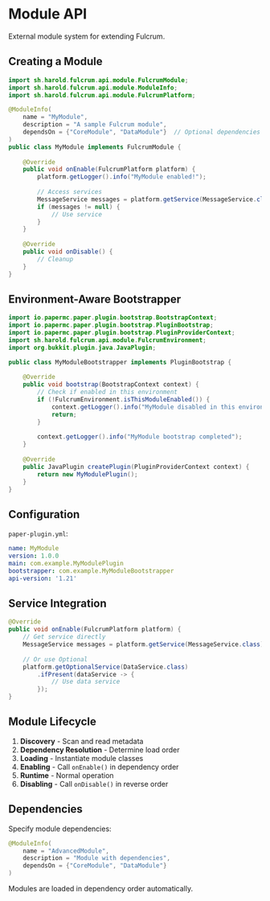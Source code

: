 # Module API

External module system for extending Fulcrum.

## Creating a Module

```java
import sh.harold.fulcrum.api.module.FulcrumModule;
import sh.harold.fulcrum.api.module.ModuleInfo;
import sh.harold.fulcrum.api.module.FulcrumPlatform;

@ModuleInfo(
    name = "MyModule",
    description = "A sample Fulcrum module",
    dependsOn = {"CoreModule", "DataModule"}  // Optional dependencies
)
public class MyModule implements FulcrumModule {
    
    @Override
    public void onEnable(FulcrumPlatform platform) {
        platform.getLogger().info("MyModule enabled!");
        
        // Access services
        MessageService messages = platform.getService(MessageService.class);
        if (messages != null) {
            // Use service
        }
    }
    
    @Override
    public void onDisable() {
        // Cleanup
    }
}
```

## Environment-Aware Bootstrapper

```java
import io.papermc.paper.plugin.bootstrap.BootstrapContext;
import io.papermc.paper.plugin.bootstrap.PluginBootstrap;
import io.papermc.paper.plugin.bootstrap.PluginProviderContext;
import sh.harold.fulcrum.api.module.FulcrumEnvironment;
import org.bukkit.plugin.java.JavaPlugin;

public class MyModuleBootstrapper implements PluginBootstrap {
    
    @Override
    public void bootstrap(BootstrapContext context) {
        // Check if enabled in this environment
        if (!FulcrumEnvironment.isThisModuleEnabled()) {
            context.getLogger().info("MyModule disabled in this environment");
            return;
        }
        
        context.getLogger().info("MyModule bootstrap completed");
    }
    
    @Override
    public JavaPlugin createPlugin(PluginProviderContext context) {
        return new MyModulePlugin();
    }
}
```

## Configuration

`paper-plugin.yml`:
```yaml
name: MyModule
version: 1.0.0
main: com.example.MyModulePlugin
bootstrapper: com.example.MyModuleBootstrapper
api-version: '1.21'
```

## Service Integration

```java
@Override
public void onEnable(FulcrumPlatform platform) {
    // Get service directly
    MessageService messages = platform.getService(MessageService.class);
    
    // Or use Optional
    platform.getOptionalService(DataService.class)
        .ifPresent(dataService -> {
            // Use data service
        });
}
```

## Module Lifecycle

1. **Discovery** - Scan and read metadata
2. **Dependency Resolution** - Determine load order
3. **Loading** - Instantiate module classes
4. **Enabling** - Call `onEnable()` in dependency order
5. **Runtime** - Normal operation
6. **Disabling** - Call `onDisable()` in reverse order

## Dependencies

Specify module dependencies:

```java
@ModuleInfo(
    name = "AdvancedModule",
    description = "Module with dependencies",
    dependsOn = {"CoreModule", "DataModule"}
)
```

Modules are loaded in dependency order automatically.